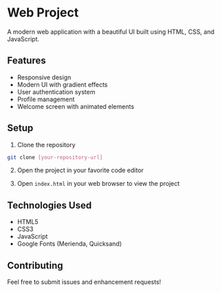 # Web Project

A modern web application with a beautiful UI built using HTML, CSS, and JavaScript.

## Features

- Responsive design
- Modern UI with gradient effects
- User authentication system
- Profile management
- Welcome screen with animated elements

## Setup

1. Clone the repository
```bash
git clone [your-repository-url]
```

2. Open the project in your favorite code editor

3. Open `index.html` in your web browser to view the project

## Technologies Used

- HTML5
- CSS3
- JavaScript
- Google Fonts (Merienda, Quicksand)

## Contributing

Feel free to submit issues and enhancement requests! 